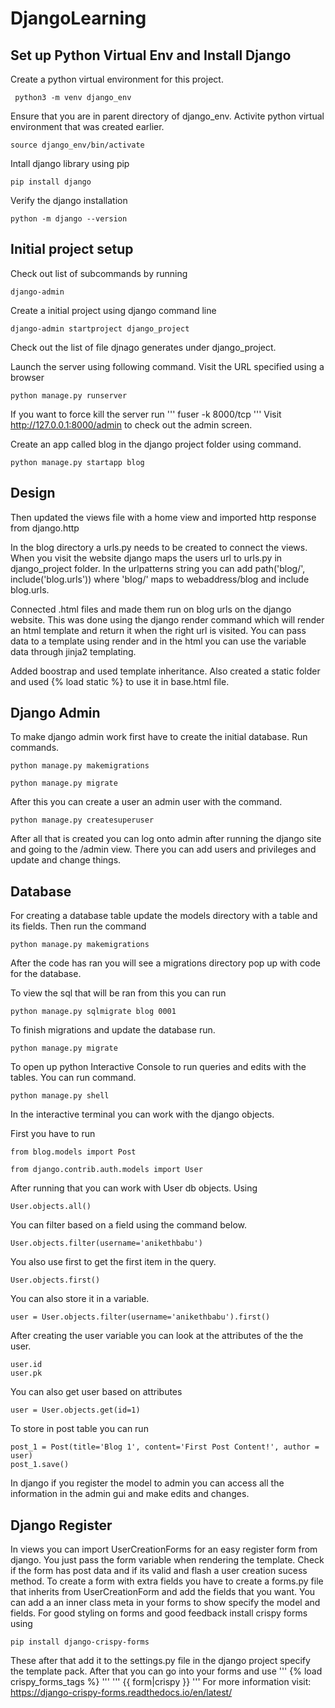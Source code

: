 # DjangoLearning

## Set up Python Virtual Env and Install Django
Create a python virtual environment for this project.
```
 python3 -m venv django_env
 ```
Ensure that you are in parent directory of django_env.  Activite python virtual environment that was created earlier.
```
source django_env/bin/activate
```

Intall django library using pip
```
pip install django 
```

Verify the django installation
```
python -m django --version 
```


## Initial project setup
Check out list of subcommands by running
```
django-admin
````


Create a initial project using django command line
```
django-admin startproject django_project
```

Check out the list of file djnago generates under django_project.


Launch the server using following command.  Visit the URL specified using a browser
```
python manage.py runserver
```
If you want to force kill the server run
'''
fuser -k 8000/tcp
'''
Visit http://127.0.0.1:8000/admin to check out the admin screen.

Create an app called blog in the django project folder using command.

```
python manage.py startapp blog
```
## Design

Then updated the views file with a home view and imported http response from django.http

In the blog directory a urls.py needs to be created to connect the views. When you visit the website django maps the users url to urls.py in django_project folder. In the urlpatterns string you can add path('blog/', include('blog.urls')) where 'blog/' maps to webaddress/blog and include blog.urls.

Connected .html files and made them run on blog urls on the django website. This was done using the django render command which will render an html template and return it when the right url is visited. You can pass data to a template using render and in the html you can use the variable data through jinja2 templating.

Added boostrap and used template inheritance. Also created a static folder and used {% load static %} to use it in base.html file. 


## Django Admin
To make django admin work first have to create the initial database. Run commands.
```
python manage.py makemigrations
```
```
python manage.py migrate
```
After this you can create a user an admin user with the command. 
```
python manage.py createsuperuser
```
After all that is created you can log onto admin after running the django site and going to the /admin view. There you can add users and privileges and update and change things.

## Database
For creating a database table update the models directory with a table and its fields. Then run the command
```
python manage.py makemigrations
```
After the code has ran you will see a migrations directory pop up with code for the database.

To view the sql that will be ran from this you can run 
```
python manage.py sqlmigrate blog 0001
```
To finish migrations and update the database run.
```
python manage.py migrate
```

To open up python Interactive Console to run queries and edits with the tables. You can run command. 
```
python manage.py shell
```
In the interactive terminal you can work with the django objects.

First you have to run
```
from blog.models import Post
```
```
from django.contrib.auth.models import User
```
After running that you can work with User db objects. Using
```
User.objects.all()
```
You can filter based on a field using the command below.
```
User.objects.filter(username='anikethbabu')
```
You also use first to get the first item in the query.

```
User.objects.first()
```
You can also store it in a variable.
```
user = User.objects.filter(username='anikethbabu').first()
```
After creating the user variable you can look at the attributes of the the user.
```
user.id
user.pk
```
You can also get user based on attributes
```
user = User.objects.get(id=1)
```
To store in post table you can run
```
post_1 = Post(title='Blog 1', content='First Post Content!', author = user)
post_1.save()
```

In django if you register the model to admin you can access all the information in the admin gui and make edits and changes.

## Django Register
In views you can import UserCreationForms for an easy register form from django. You just pass the form variable when rendering the template. Check if the form has post data and if its valid and flash a user creation sucess method. To create a form with extra fields you have to create a forms.py file that inherits from UserCreationForm and add the fields that you want. You can add a an inner class meta in your forms to show specify the model and fields. For good styling on forms and good feedback install crispy forms using
```
pip install django-crispy-forms
```
These after that add it to the settings.py file in the django project specify the template pack. After that you can go into your forms and use 
'''
{% load crispy_forms_tags %}
'''
'''
{{ form|crispy }}
'''
For more information visit: https://django-crispy-forms.readthedocs.io/en/latest/